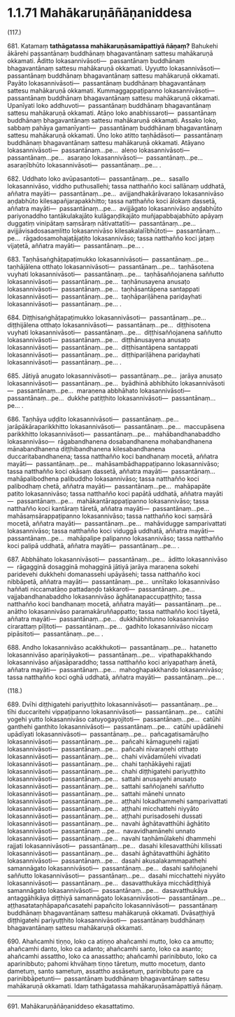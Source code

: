 # 1.1.71 Mahākaruṇāñāṇaniddesa

(117.)

681\. Katamaṃ **tathāgatassa mahākaruṇāsamāpattiyā ñāṇaṃ?** Bahukehi ākārehi passantānaṃ buddhānaṃ bhagavantānaṃ sattesu mahākaruṇā okkamati. Āditto lokasannivāsoti—  passantānaṃ buddhānaṃ bhagavantānaṃ sattesu mahākaruṇā okkamati. Uyyutto lokasannivāsoti—  passantānaṃ buddhānaṃ bhagavantānaṃ sattesu mahākaruṇā okkamati. Payāto lokasannivāsoti—  passantānaṃ buddhānaṃ bhagavantānaṃ sattesu mahākaruṇā okkamati. Kummaggappaṭipanno lokasannivāsoti—  passantānaṃ buddhānaṃ bhagavantānaṃ sattesu mahākaruṇā okkamati. Upanīyati loko addhuvoti—  passantānaṃ buddhānaṃ bhagavantānaṃ sattesu mahākaruṇā okkamati. Atāṇo loko anabhissaroti—  passantānaṃ buddhānaṃ bhagavantānaṃ sattesu mahākaruṇā okkamati. Assako loko, sabbaṃ pahāya gamanīyanti—  passantānaṃ buddhānaṃ bhagavantānaṃ sattesu mahākaruṇā okkamati. Ūno loko atitto taṇhādāsoti—  passantānaṃ buddhānaṃ bhagavantānaṃ sattesu mahākaruṇā okkamati. Atāyano lokasannivāsoti—  passantānaṃ…pe…  aleṇo lokasannivāsoti—  passantānaṃ…pe…  asaraṇo lokasannivāsoti—  passantānaṃ…pe…  asaraṇībhūto lokasannivāsoti—  passantānaṃ…pe… .

682\. Uddhato loko avūpasantoti—  passantānaṃ…pe…  sasallo lokasannivāso, viddho puthusallehi; tassa natthañño koci sallānaṃ uddhatā, aññatra mayāti—  passantānaṃ…pe…  avijjandhakārāvaraṇo lokasannivāso aṇḍabhūto kilesapañjarapakkhitto; tassa natthañño koci ālokaṃ dassetā, aññatra mayāti—  passantānaṃ…pe…  avijjāgato lokasannivāso aṇḍabhūto pariyonaddho tantākulakajāto kulāgaṇḍikajāto muñjapabbajabhūto apāyaṃ duggatiṃ vinipātaṃ saṃsāraṃ nātivattatīti—  passantānaṃ…pe…  avijjāvisadosasaṃlitto lokasannivāso kilesakalalībhūtoti—  passantānaṃ…pe…  rāgadosamohajaṭājaṭito lokasannivāso; tassa natthañño koci jaṭaṃ vijaṭetā, aññatra mayāti—  passantānaṃ…pe… .

683\. Taṇhāsaṅghāṭapaṭimukko lokasannivāsoti—  passantānaṃ…pe…  taṇhājālena otthaṭo lokasannivāsoti—  passantānaṃ…pe…  taṇhāsotena vuyhati lokasannivāsoti—  passantānaṃ…pe…  taṇhāsaññojanena saññutto lokasannivāsoti—  passantānaṃ…pe…  taṇhānusayena anusaṭo lokasannivāsoti—  passantānaṃ…pe…  taṇhāsantāpena santappati lokasannivāsoti—  passantānaṃ…pe…  taṇhāpariḷāhena pariḍayhati lokasannivāsoti—  passantānaṃ…pe… .

684\. Diṭṭhisaṅghāṭapaṭimukko lokasannivāsoti—  passantānaṃ…pe…  diṭṭhijālena otthaṭo lokasannivāsoti—  passantānaṃ…pe…  diṭṭhisotena vuyhati lokasannivāsoti—  passantānaṃ…pe…  diṭṭhisaññojanena saññutto lokasannivāsoti—  passantānaṃ…pe…  diṭṭhānusayena anusaṭo lokasannivāsoti—  passantānaṃ…pe…  diṭṭhisantāpena santappati lokasannivāsoti—  passantānaṃ…pe…  diṭṭhipariḷāhena pariḍayhati lokasannivāsoti—  passantānaṃ…pe… .

685\. Jātiyā anugato lokasannivāsoti—  passantānaṃ…pe…  jarāya anusaṭo lokasannivāsoti—  passantānaṃ…pe…  byādhinā abhibhūto lokasannivāsoti—  passantānaṃ…pe…  maraṇena abbhāhato lokasannivāsoti—  passantānaṃ…pe…  dukkhe patiṭṭhito lokasannivāsoti—  passantānaṃ…pe… .

686\. Taṇhāya uḍḍito lokasannivāsoti—  passantānaṃ…pe…  jarāpākāraparikkhitto lokasannivāsoti—  passantānaṃ…pe…  maccupāsena parikkhitto lokasannivāsoti—  passantānaṃ…pe…  mahābandhanabaddho lokasannivāso—  rāgabandhanena dosabandhanena mohabandhanena mānabandhanena diṭṭhibandhanena kilesabandhanena duccaritabandhanena; tassa natthañño koci bandhanaṃ mocetā, aññatra mayāti—  passantānaṃ…pe…  mahāsambādhappaṭipanno lokasannivāso; tassa natthañño koci okāsaṃ dassetā, aññatra mayāti—  passantānaṃ…  mahāpalibodhena palibuddho lokasannivāso; tassa natthañño koci palibodhaṃ chetā, aññatra mayāti—  passantānaṃ…pe…  mahāpapāte patito lokasannivāso; tassa natthañño koci papātā uddhatā, aññatra mayāti—  passantānaṃ…pe…  mahākantārappaṭipanno lokasannivāso; tassa natthañño koci kantāraṃ tāretā, aññatra mayāti—  passantānaṃ…pe…  mahāsaṃsārappaṭipanno lokasannivāso; tassa natthañño koci saṃsārā mocetā, aññatra mayāti—  passantānaṃ…pe…  mahāvidugge samparivattati lokasannivāso; tassa natthañño koci viduggā uddhatā, aññatra mayāti—  passantānaṃ…pe…  mahāpalipe palipanno lokasannivāso; tassa natthañño koci palipā uddhatā, aññatra mayāti—  passantānaṃ…pe… .

687\. Abbhāhato lokasannivāsoti—  passantānaṃ…pe…  āditto lokasannivāso—  rāgagginā dosagginā mohagginā jātiyā jarāya maraṇena sokehi paridevehi dukkhehi domanassehi upāyāsehi; tassa natthañño koci nibbāpetā, aññatra mayāti—  passantānaṃ…pe…  unnītako lokasannivāso haññati niccamatāṇo pattadaṇḍo takkaroti—  passantānaṃ…pe…  vajjabandhanabaddho lokasannivāso āghātanapaccupaṭṭhito; tassa natthañño koci bandhanaṃ mocetā, aññatra mayāti—  passantānaṃ…pe…  anātho lokasannivāso paramakāruññappatto; tassa natthañño koci tāyetā, aññatra mayāti—  passantānaṃ…pe…  dukkhābhitunno lokasannivāso cirarattaṃ pīḷitoti—  passantānaṃ…pe…  gadhito lokasannivāso niccaṃ pipāsitoti—  passantānaṃ…pe… .

688\. Andho lokasannivāso acakkhukoti—  passantānaṃ…pe…  hatanetto lokasannivāso apariṇāyakoti—  passantānaṃ…pe…  vipathapakkhando lokasannivāso añjasāparaddho; tassa natthañño koci ariyapathaṃ ānetā, aññatra mayāti—  passantānaṃ…pe…  mahoghapakkhando lokasannivāso; tassa natthañño koci oghā uddhatā, aññatra mayāti—  passantānaṃ…pe… .

(118.)

689\. Dvīhi diṭṭhigatehi pariyuṭṭhito lokasannivāsoti—  passantānaṃ…pe…  tīhi duccaritehi vippaṭipanno lokasannivāsoti—  passantānaṃ…pe…  catūhi yogehi yutto lokasannivāso catuyogayojitoti—  passantānaṃ…pe…  catūhi ganthehi ganthito lokasannivāsoti—  passantānaṃ…pe…  catūhi upādānehi upādīyati lokasannivāsoti—  passantānaṃ…pe…  pañcagatisamāruḷho lokasannivāsoti—  passantānaṃ…pe…  pañcahi kāmaguṇehi rajjati lokasannivāsoti—  passantānaṃ…pe…  pañcahi nīvaraṇehi otthaṭo lokasannivāsoti—  passantānaṃ…pe…  chahi vivādamūlehi vivadati lokasannivāsoti—  passantānaṃ…pe…  chahi taṇhākāyehi rajjati lokasannivāsoti—  passantānaṃ…pe…  chahi diṭṭhigatehi pariyuṭṭhito lokasannivāsoti—  passantānaṃ…pe…  sattahi anusayehi anusaṭo lokasannivāsoti—  passantānaṃ…pe…  sattahi saññojanehi saññutto lokasannivāsoti—  passantānaṃ…pe…  sattahi mānehi unnato lokasannivāsoti—  passantānaṃ…pe…  aṭṭhahi lokadhammehi samparivattati lokasannivāsoti—  passantānaṃ…pe…  aṭṭhahi micchattehi niyyāto lokasannivāsoti—  passantānaṃ…pe…  aṭṭhahi purisadosehi dussati lokasannivāsoti—  passantānaṃ…pe…  navahi āghātavatthūhi āghātito lokasannivāsoti—  passantānaṃ …pe…  navavidhamānehi unnato lokasannivāsoti—  passantānaṃ…pe…  navahi taṇhāmūlakehi dhammehi rajjati lokasannivāsoti—  passantānaṃ…pe…  dasahi kilesavatthūhi kilissati lokasannivāsoti—  passantānaṃ…pe…  dasahi āghātavatthūhi āghātito lokasannivāsoti—  passantānaṃ…pe…  dasahi akusalakammapathehi samannāgato lokasannivāsoti—  passantānaṃ…pe…  dasahi saññojanehi saññutto lokasannivāsoti—  passantānaṃ…pe…  dasahi micchattehi niyyāto lokasannivāsoti—  passantānaṃ…pe…  dasavatthukāya micchādiṭṭhiyā samannāgato lokasannivāsoti—  passantānaṃ…pe…  dasavatthukāya antaggāhikāya diṭṭhiyā samannāgato lokasannivāsoti—  passantānaṃ…pe…  aṭṭhasatataṇhāpapañcasatehi papañcito lokasannivāsoti—  passantānaṃ buddhānaṃ bhagavantānaṃ sattesu mahākaruṇā okkamati. Dvāsaṭṭhiyā diṭṭhigatehi pariyuṭṭhito lokasannivāsoti—  passantānaṃ buddhānaṃ bhagavantānaṃ sattesu mahākaruṇā okkamati.

690\. Ahañcamhi tiṇṇo, loko ca atiṇṇo ahañcamhi mutto, loko ca amutto; ahañcamhi danto, loko ca adanto; ahañcamhi santo, loko ca asanto; ahañcamhi assattho, loko ca anassattho; ahañcamhi parinibbuto, loko ca aparinibbuto; pahomi khvāhaṃ tiṇṇo tāretuṃ, mutto mocetuṃ, danto dametuṃ, santo sametuṃ, assattho assāsetuṃ, parinibbuto pare ca parinibbāpetunti—  passantānaṃ buddhānaṃ bhagavantānaṃ sattesu mahākaruṇā okkamati. Idaṃ tathāgatassa mahākaruṇāsamāpattiyā ñāṇaṃ.

---

691\. Mahākaruṇāñāṇaniddeso ekasattatimo.
